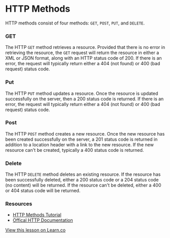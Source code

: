 # HTTP Methods

HTTP methods consist of four methods: `GET`, `POST`, `PUT`, and `DELETE`.

### GET

The HTTP `GET` method retrieves a resource. Provided that there is no error in retrieving the resource, the `GET` request will return the resource in either a XML or JSON format, along with an HTTP status code of 200. If there is an error, the request will typically return either a 404 (not found) or 400 (bad request)  status code.

### Put

The HTTP `PUT` method updates a resource. Once the resource is updated successfully on the server, then a 200 status code is returned. If there is an error, the request will typically return either a 404 (not found) or 400 (bad request)  status code.

### Post

The HTTP `POST` method creates a new resource. Once the new resource has been created successfully on the server, a 201 status code is returned in addition to a location header with a link to the new resource. If the new resource can't be created, typically a 400 status code is returned.

### Delete

The HTTP `DELETE` method deletes an existing resource. If the resource has been successfully deleted, either a 200 status code or a 204 status code (no content) will be returned. If the resource can't be deleted, either a 400 or 404 status code will be returned.

### Resources
- [HTTP Methods Tutorial](http://www.restapitutorial.com/lessons/httpmethods.html)
- [Offical HTTP Documentation](http://www.w3.org/Protocols/rfc2616/rfc2616-sec9.html)

<a href='https://learn.co/lessons/http-methods-readme' data-visibility='hidden'>View this lesson on Learn.co</a>

